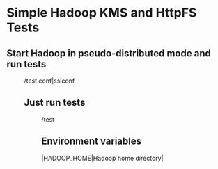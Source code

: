 # Simple Hadoop KMS and HttpFS Tests

## Start Hadoop in pseudo-distributed mode and run tests

<dir>/test conf|sslconf

## Just run tests

<dir>/test

## Environment variables

|HADOOP_HOME|Hadoop home directory|
